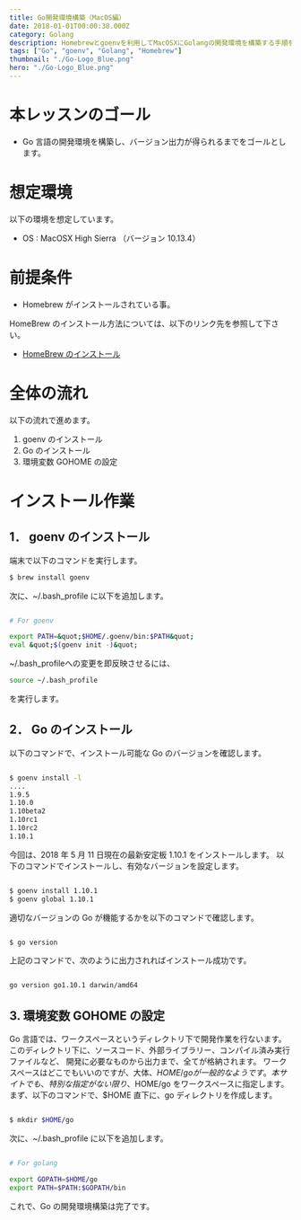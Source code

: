 ```yaml
---
title: Go開発環境構築（MacOS編）
date: 2018-01-01T00:00:38.000Z
category: Golang
description: Homebrewとgoenvを利用してMacOSXにGolangの開発環境を構築する手順をご紹介いたします。
tags: ["Go", "goenv", "Golang", "Homebrew"]
thumbnail: "./Go-Logo_Blue.png"
hero: "./Go-Logo_Blue.png"
---
```


# 本レッスンのゴール

- Go 言語の開発環境を構築し、バージョン出力が得られるまでをゴールとします。

# 想定環境

以下の環境を想定しています。

- OS : MacOSX High Sierra （バージョン 10.13.4）

# 前提条件

- Homebrew がインストールされている事。

<attention>

HomeBrew のインストール方法については、以下のリンク先を参照して下さい。

- <a href="https://startappdevfrom35.com/homebrewinstall/">HomeBrew のインストール</a>

</attention>

# 全体の流れ

以下の流れで進めます。

1. goenv のインストール
2. Go のインストール
3. 環境変数 GOHOME の設定

# インストール作業

## 1． goenv のインストール

端末で以下のコマンドを実行します。

```bash
$ brew install goenv
```

次に、~/.bash_profile に以下を追加します。

```bash

# For goenv

export PATH=&quot;$HOME/.goenv/bin:$PATH&quot;
eval &quot;$(goenv init -)&quot;

```

<point>
~/.bash_profileへの変更を即反映させるには、

```bash
source ~/.bash_profile
```

を実行します。

</point>

## 2． Go のインストール

以下のコマンドで、インストール可能な Go のバージョンを確認します。

```bash

$ goenv install -l
....
1.9.5
1.10.0
1.10beta2
1.10rc1
1.10rc2
1.10.1

```

今回は、2018 年 5 月 11 日現在の最新安定板 1.10.1 をインストールします。
以下のコマンドでインストールし、有効なバージョンを設定します。

```bash

$ goenv install 1.10.1
$ goenv global 1.10.1

```

適切なバージョンの Go が機能するかを以下のコマンドで確認します。

```bash

$ go version

```

上記のコマンドで、次のように出力されればインストール成功です。

```bash

go version go1.10.1 darwin/amd64

```

## 3. 環境変数 GOHOME の設定

Go 言語では、<highlight>ワークスペース</highlight>というディレクトリ下で開発作業を行ないます。
このディレクトリ下に、ソースコード、外部ライブラリー、コンパイル済み実行ファイルなど、
開発に必要なものから出力まで、全てが格納されます。
ワークスペースはどこでもいいのですが、大体、$HOME/goが一般的なようです。
本サイトでも、特別な指定がない限り、$HOME/go をワークスペースに指定します。
まず、以下のコマンドで、$HOME 直下に、go ディレクトリを作成します。

```bash

$ mkdir $HOME/go

```

次に、~/.bash_profile に以下を追加します。

```bash

# For golang

export GOPATH=$HOME/go
export PATH=$PATH:$GOPATH/bin

```

これで、Go の開発環境構築は完了です。
